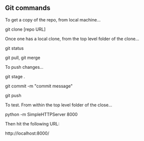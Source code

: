 ## Git commands

To get a copy of the repo, from local machine...

git clone [repo URL]

Once one has a local clone, from the top level folder of the clone...

git status

git pull, git merge

To push changes...

git stage .

git commit -m "commit message"

git push

To test. From within the top level folder of the close...

python -m SimpleHTTPServer 8000

Then hit the following URL:

http://localhost:8000/

